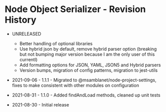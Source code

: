 # Node Object Serializer - Revision History

- UNRELEASED
    - Better handling of optional libraries
    - Use hybrid json by default, remove hybrid parser option (breaking but not bumping major version because I am the only user of this currentl)
    - Add formatting options for JSON, YAML, JSON5 and Hybrid parsers
    - Version bumps, migration of config patterns, migration to jest-utils

- 2021-09-06 - 1.1.1 - Migrated to @msamblanet/node-project-settings, fixes to make consistent with other modules on configuration
- 2021-08-31 - 1.1.0 - Added findAndLoad methods, cleaned up unit tests
- 2021-08-30 - Initial release
